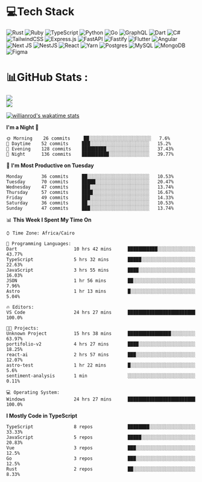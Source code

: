 # 💻Tech Stack

![Rust](https://img.shields.io/badge/rust-%23000000.svg?style=for-the-badge&logo=rust&logoColor=white) ![Ruby](https://img.shields.io/badge/ruby-%23CC342D.svg?style=for-the-badge&logo=ruby&logoColor=white) ![TypeScript](https://img.shields.io/badge/typescript-%23007ACC.svg?style=for-the-badge&logo=typescript&logoColor=white) ![Python](https://img.shields.io/badge/python-3670A0?style=for-the-badge&logo=python&logoColor=ffdd54) ![Go](https://img.shields.io/badge/go-%2300ADD8.svg?style=for-the-badge&logo=go&logoColor=white) ![GraphQL](https://img.shields.io/badge/-GraphQL-E10098?style=for-the-badge&logo=graphql&logoColor=white) ![Dart](https://img.shields.io/badge/dart-%230175C2.svg?style=for-the-badge&logo=dart&logoColor=white) ![C#](https://img.shields.io/badge/c%23-%23239120.svg?style=for-the-badge&logo=c-sharp&logoColor=white) ![TailwindCSS](https://img.shields.io/badge/tailwindcss-%2338B2AC.svg?style=for-the-badge&logo=tailwind-css&logoColor=white) ![Express.js](https://img.shields.io/badge/express.js-%23404d59.svg?style=for-the-badge&logo=express&logoColor=%2361DAFB) ![FastAPI](https://img.shields.io/badge/FastAPI-005571?style=for-the-badge&logo=fastapi) ![Fastify](https://img.shields.io/badge/fastify-%23000000.svg?style=for-the-badge&logo=fastify&logoColor=white) ![Flutter](https://img.shields.io/badge/Flutter-%2302569B.svg?style=for-the-badge&logo=Flutter&logoColor=white) ![Angular](https://img.shields.io/badge/angular-%23DD0031.svg?style=for-the-badge&logo=angular&logoColor=white) ![Next JS](https://img.shields.io/badge/Next-black?style=for-the-badge&logo=next.js&logoColor=white) ![NestJS](https://img.shields.io/badge/nestjs-%23E0234E.svg?style=for-the-badge&logo=nestjs&logoColor=white) ![React](https://img.shields.io/badge/react-%2320232a.svg?style=for-the-badge&logo=react&logoColor=%2361DAFB) ![Yarn](https://img.shields.io/badge/yarn-%232C8EBB.svg?style=for-the-badge&logo=yarn&logoColor=white) ![Postgres](https://img.shields.io/badge/postgres-%23316192.svg?style=for-the-badge&logo=postgresql&logoColor=white) ![MySQL](https://img.shields.io/badge/mysql-%2300f.svg?style=for-the-badge&logo=mysql&logoColor=white) ![MongoDB](https://img.shields.io/badge/MongoDB-%234ea94b.svg?style=for-the-badge&logo=mongodb&logoColor=white)     ![Figma](https://img.shields.io/badge/figma-%23F24E1E.svg?style=for-the-badge&logo=figma&logoColor=white)

# 📊GitHub Stats :

![](https://github-readme-stats.vercel.app/api?username=joetifa2003&theme=tokyonight&hide_border=false&include_all_commits=false&count_private=false)<br/>
![](https://github-readme-streak-stats.herokuapp.com/?user=joetifa2003&theme=tokyonight&hide_border=false)<br/>

[![willianrod's wakatime stats](https://github-readme-stats.vercel.app/api/wakatime?username=joetifa2003&layout=compact)](https://github.com/anuraghazra/github-readme-stats)
<!--START_SECTION:waka-->
**I'm a Night 🦉** 

```text
🌞 Morning    26 commits     ██░░░░░░░░░░░░░░░░░░░░░░░   7.6% 
🌆 Daytime    52 commits     ███░░░░░░░░░░░░░░░░░░░░░░   15.2% 
🌃 Evening    128 commits    █████████░░░░░░░░░░░░░░░░   37.43% 
🌙 Night      136 commits    ██████████░░░░░░░░░░░░░░░   39.77%

```
📅 **I'm Most Productive on Tuesday** 

```text
Monday       36 commits     ██░░░░░░░░░░░░░░░░░░░░░░░   10.53% 
Tuesday      70 commits     █████░░░░░░░░░░░░░░░░░░░░   20.47% 
Wednesday    47 commits     ███░░░░░░░░░░░░░░░░░░░░░░   13.74% 
Thursday     57 commits     ████░░░░░░░░░░░░░░░░░░░░░   16.67% 
Friday       49 commits     ███░░░░░░░░░░░░░░░░░░░░░░   14.33% 
Saturday     36 commits     ██░░░░░░░░░░░░░░░░░░░░░░░   10.53% 
Sunday       47 commits     ███░░░░░░░░░░░░░░░░░░░░░░   13.74%

```


📊 **This Week I Spent My Time On** 

```text
⌚︎ Time Zone: Africa/Cairo

💬 Programming Languages: 
Dart                     10 hrs 42 mins      ███████████░░░░░░░░░░░░░░   43.77% 
TypeScript               5 hrs 32 mins       █████░░░░░░░░░░░░░░░░░░░░   22.63% 
JavaScript               3 hrs 55 mins       ████░░░░░░░░░░░░░░░░░░░░░   16.03% 
JSON                     1 hr 56 mins        ██░░░░░░░░░░░░░░░░░░░░░░░   7.96% 
Astro                    1 hr 13 mins        █░░░░░░░░░░░░░░░░░░░░░░░░   5.04%

🔥 Editors: 
VS Code                  24 hrs 27 mins      █████████████████████████   100.0%

🐱‍💻 Projects: 
Unknown Project          15 hrs 38 mins      ████████████████░░░░░░░░░   63.97% 
portifolio-v2            4 hrs 27 mins       ████░░░░░░░░░░░░░░░░░░░░░   18.25% 
react-ai                 2 hrs 57 mins       ███░░░░░░░░░░░░░░░░░░░░░░   12.07% 
astro-test               1 hr 22 mins        █░░░░░░░░░░░░░░░░░░░░░░░░   5.6% 
sentiment-analysis       1 min               ░░░░░░░░░░░░░░░░░░░░░░░░░   0.11%

💻 Operating System: 
Windows                  24 hrs 27 mins      █████████████████████████   100.0%

```

**I Mostly Code in TypeScript** 

```text
TypeScript               8 repos             ████████░░░░░░░░░░░░░░░░░   33.33% 
JavaScript               5 repos             █████░░░░░░░░░░░░░░░░░░░░   20.83% 
Vue                      3 repos             ███░░░░░░░░░░░░░░░░░░░░░░   12.5% 
Go                       3 repos             ███░░░░░░░░░░░░░░░░░░░░░░   12.5% 
Rust                     2 repos             ██░░░░░░░░░░░░░░░░░░░░░░░   8.33%

```



<!--END_SECTION:waka-->
